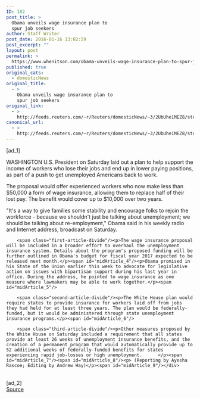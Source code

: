 ```yaml
---
ID: 182
post_title: >
  Obama unveils wage insurance plan to
  spur job seekers
author: Staff Writer
post_date: 2016-01-16 13:02:59
post_excerpt: ""
layout: post
permalink: >
  https://www.whenitson.com/obama-unveils-wage-insurance-plan-to-spur-job-seekers/
published: true
original_cats:
  - domesticNews
original_title:
  - >
    Obama unveils wage insurance plan to
    spur job seekers
original_link:
  - >
    http://feeds.reuters.com/~r/Reuters/domesticNews/~3/2UbUhe1MEZ8/story01.htm
canonical_url:
  - >
    http://feeds.reuters.com/~r/Reuters/domesticNews/~3/2UbUhe1MEZ8/story01.htm
---
```

 [ad_1]
<br><div id="articleText">
<span id="midArticle_start"/>

<span id="midArticle_0"/><span class="focusParagraph" readability="5"><p><span class="articleLocation">WASHINGTON</span> U.S. President on Saturday laid out a plan to help support the income of workers who lose their jobs and end up in lower paying positions, as part of a push to get unemployed Americans back to work.</p></span><span id="midArticle_1"/><p>The proposal would offer experienced workers who now make less than $50,000 a form of wage insurance, allowing them to replace half of their lost pay. The benefit would cover up to $10,000 over two years.</p><span id="midArticle_2"/><p>"It's a way to give families some stability and encourage folks to rejoin the workforce - because we shouldn't just be talking about unemployment; we should be talking about re-employment," Obama said in his weekly radio and Internet address, broadcast on Saturday.</p><span id="midArticle_3"/>
        
        <span class="first-article-divide"/><p>The wage insurance proposal will be included in a broader effort to overhaul the unemployment insurance system. Details about the program's proposed funding will be further outlined in Obama's budget for fiscal year 2017 expected to be released next month.</p><span id="midArticle_4"/><p>Obama promised in his State of the Union earlier this week to advocate for legislative action on issues with bipartisan support during his last year in office. During the address, he pointed to wage insurance as one measure where lawmakers may be able to work together.</p><span id="midArticle_5"/>
        
        <span class="second-article-divide"/><p>The White House plan would require states to provide insurance for workers laid off from jobs they had held for at least three years. The plan would be federally-funded, but it would be administered through state unemployment insurance programs.</p><span id="midArticle_6"/>
        
        <span class="third-article-divide"/><p>Other measures proposed by the White House on Saturday included a requirement that all states provide at least 26 weeks of unemployment insurance benefits, and the creation of a permanent program that would automatically provide up to 52 additional weeks of federally-funded benefits for states experiencing rapid job-losses or high unemployment.      </p><span id="midArticle_7"/><span id="midArticle_8"/><p> (Reporting by Ayesha Rascoe; Editing by Andrew Hay)</p><span id="midArticle_9"/></div>
<br>[ad_2]
<br><a href="http://feeds.reuters.com/~r/Reuters/domesticNews/~3/2UbUhe1MEZ8/story01.htm">Source </a>
